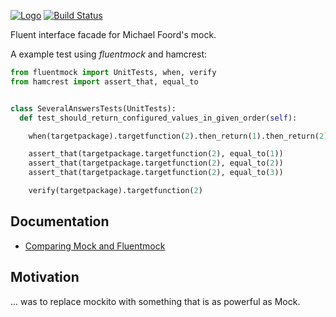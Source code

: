 [![Logo](https://raw.github.com/aelgru/fluentmock/master/docs/fluentmock-logo.png)](https://pypi.python.org/pypi/fluentmock) [![Build Status](https://travis-ci.org/aelgru/fluentmock.png?branch=master)](https://travis-ci.org/aelgru/fluentmock)

Fluent interface facade for Michael Foord's mock.

A example test using _fluentmock_ and hamcrest:
```python
from fluentmock import UnitTests, when, verify
from hamcrest import assert_that, equal_to


class SeveralAnswersTests(UnitTests):
  def test_should_return_configured_values_in_given_order(self):

    when(targetpackage).targetfunction(2).then_return(1).then_return(2).then_return(3)

    assert_that(targetpackage.targetfunction(2), equal_to(1))
    assert_that(targetpackage.targetfunction(2), equal_to(2))
    assert_that(targetpackage.targetfunction(2), equal_to(3))

    verify(targetpackage).targetfunction(2)
```

## Documentation

* [Comparing Mock and Fluentmock](https://github.com/aelgru/fluentmock/blob/master/docs/COMPARISON.md)

## Motivation

... was to replace mockito with something that is as powerful as Mock.
